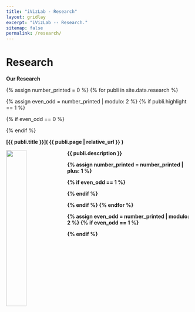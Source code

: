 ```yaml
---
title: "iVizLab - Research"
layout: gridlay
excerpt: "iVizLab -- Research."
sitemap: false
permalink: /research/
---
```



# Research 



**Our Research**

{% assign number_printed = 0 %}
{% for publi in site.data.research %}

{% assign even_odd = number_printed | modulo: 2 %}
{% if publi.highlight == 1 %}

{% if even_odd == 0 %}
<div class="row">
{% endif %}

<div class="col-sm-6 clearfix">

  <strong> [{{ publi.title }}]( {{ publi.page | relative_url }} )
  
  <img src="{{ site.url }}{{ site.baseurl }}/images/{{ publi.image }}" class="img-responsive" width="33%" style="float: left" />
  <p>{{ publi.description }}</p>

</div>

{% assign number_printed = number_printed | plus: 1 %}

{% if even_odd == 1 %}
</div>
{% endif %}

{% endif %}
{% endfor %}

{% assign even_odd = number_printed | modulo: 2 %}
{% if even_odd == 1 %}
</div>
{% endif %}

<p> &nbsp; </p>


